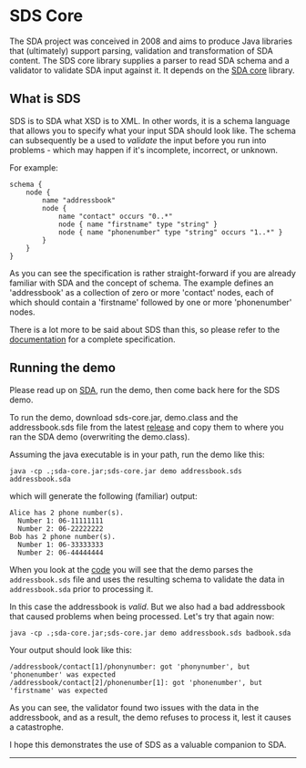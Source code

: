 # SDS Core

The SDA project was conceived in 2008 and aims to produce Java libraries 
that (ultimately) support parsing, validation and transformation of SDA 
content. The SDS core library supplies a parser to read SDA schema and a
validator to validate SDA input against it. 
It depends on the [SDA core](https://github.com/hclbaur/sda-core) library.

## What is SDS

SDS is to SDA what XSD is to XML. In other words, it is a schema language 
that allows you to specify what your input SDA should look like. The schema 
can subsequently be a used to *validate* the input before you run into 
problems - which may happen if it's incomplete, incorrect, or unknown.

For example:

	schema {
		node {
			name "addressbook"
			node {
				name "contact" occurs "0..*"
				node { name "firstname" type "string" }
				node { name "phonenumber" type "string" occurs "1..*" }
			}
		}
	}

As you can see the specification is rather straight-forward if you are already 
familiar with SDA and the concept of schema. The example defines an 'addressbook'
as a collection of zero or more 'contact' nodes, each of which should contain a 
'firstname' followed by one or more 'phonenumber' nodes. 

There is a lot more to be said about SDS than this, so please refer to the 
[documentation](docs/) for a complete specification.

## Running the demo

Please read up on [SDA](https://github.com/hclbaur/sda-core#what-is-sda), run 
the demo, then come back here for the SDS demo.

To run the demo, download sds-core.jar, demo.class and the addressbook.sds file 
from the latest [release](https://github.com/hclbaur/sds-core/releases/latest)
and copy them to where you ran the SDA demo (overwriting the demo.class).

Assuming the java executable is in your path, run the demo like this:

	java -cp .;sda-core.jar;sds-core.jar demo addressbook.sds addressbook.sda
	
which will generate the following (familiar) output:

	Alice has 2 phone number(s).
	  Number 1: 06-11111111
	  Number 2: 06-22222222
	Bob has 2 phone number(s).
	  Number 1: 06-33333333
	  Number 2: 06-44444444

When you look at the [code](src/test/java/demo.java) you will see that the demo 
parses the `addressbook.sds` file and uses the resulting schema to validate the 
data in `addressbook.sda` prior to processing it.

In this case the addressbook is *valid*. But we also had a bad addressbook that 
caused problems when being processed. Let's try that again now:

	java -cp .;sda-core.jar;sds-core.jar demo addressbook.sds badbook.sda

Your output should look like this:

	/addressbook/contact[1]/phonynumber: got 'phonynumber', but 'phonenumber' was expected
	/addressbook/contact[2]/phonenumber[1]: got 'phonenumber', but 'firstname' was expected
	
As you can see, the validator found two issues with the data in the addressbook, 
and as a result, the demo refuses to process it, lest it causes a catastrophe. 

I hope this demonstrates the use of SDS as a valuable companion to SDA.

----
